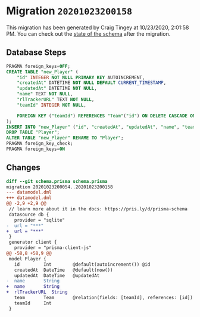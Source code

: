 # Migration `20201023200158`

This migration has been generated by Craig Tingey at 10/23/2020, 2:01:58 PM.
You can check out the [state of the schema](./schema.prisma) after the migration.

## Database Steps

```sql
PRAGMA foreign_keys=OFF;
CREATE TABLE "new_Player" (
    "id" INTEGER NOT NULL PRIMARY KEY AUTOINCREMENT,
    "createdAt" DATETIME NOT NULL DEFAULT CURRENT_TIMESTAMP,
    "updatedAt" DATETIME NOT NULL,
    "name" TEXT NOT NULL,
    "rlTrackerURL" TEXT NOT NULL,
    "teamId" INTEGER NOT NULL,

    FOREIGN KEY ("teamId") REFERENCES "Team"("id") ON DELETE CASCADE ON UPDATE CASCADE
);
INSERT INTO "new_Player" ("id", "createdAt", "updatedAt", "name", "teamId") SELECT "id", "createdAt", "updatedAt", "name", "teamId" FROM "Player";
DROP TABLE "Player";
ALTER TABLE "new_Player" RENAME TO "Player";
PRAGMA foreign_key_check;
PRAGMA foreign_keys=ON
```

## Changes

```diff
diff --git schema.prisma schema.prisma
migration 20201023200054..20201023200158
--- datamodel.dml
+++ datamodel.dml
@@ -2,9 +2,9 @@
 // learn more about it in the docs: https://pris.ly/d/prisma-schema
 datasource db {
   provider = "sqlite"
-  url = "***"
+  url = "***"
 }
 generator client {
   provider = "prisma-client-js"
@@ -58,8 +58,9 @@
 model Player {
   id         Int        @default(autoincrement()) @id
   createdAt  DateTime   @default(now())
   updatedAt  DateTime   @updatedAt
-  name       String     
+  name       String  
+  rlTrackerURL  String   
   team       Team       @relation(fields: [teamId], references: [id])
   teamId     Int        
 }
```


